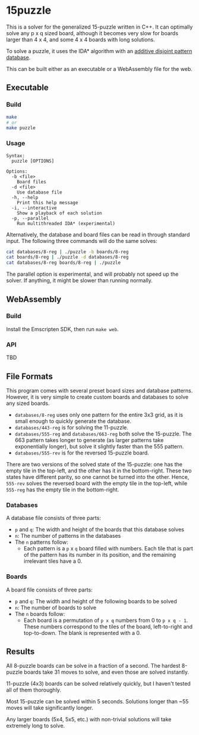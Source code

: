 # 15puzzle

This is a solver for the generalized 15-puzzle written in C++. It can optimally solve any p x q sized board, although it becomes very slow for boards larger than 4 x 4, and some 4 x 4 boards with long solutions.

To solve a puzzle, it uses the IDA\* algorithm with an [additive disjoint pattern database](https://www.sciencedirect.com/science/article/pii/S0004370201000923).

This can be built either as an executable or a WebAssembly file for the web.

## Executable

### Build

``` sh
make
# or
make puzzle
```

### Usage

```
Syntax:
  puzzle [OPTIONS]

Options:
  -b <file>
    Board files
  -d <file>
    Use database file
  -h, --help
    Print this help message
  -i, --interactive
    Show a playback of each solution
  -p, --parallel
    Run multithreaded IDA* (experimental)
```

Alternatively, the database and board files can be read in through standard input. The following three commands will do the same solves:

``` sh
cat databases/8-reg | ./puzzle -b boards/8-reg
cat boards/8-reg | ./puzzle -d databases/8-reg
cat databases/8-reg boards/8-reg | ./puzzle
```

The parallel option is experimental, and will probably not speed up the solver. If anything, it might be slower than running normally.

## WebAssembly

### Build

Install the Emscripten SDK, then run `make web`.

### API

TBD

## File Formats

This program comes with several preset board sizes and database patterns. However, it is very simple to create custom boards and databases to solve any sized boards.

- `databases/8-reg` uses only one pattern for the entire 3x3 grid, as it is small enough to quickly generate the database.
- `databases/443-reg` is for solving the 11-puzzle.
- `databases/555-reg` and `databases/663-reg` both solve the 15-puzzle. The 663 pattern takes longer to generate (as larger patterns take exponentially longer), but solve it slightly faster than the 555 pattern.
- `databases/555-rev` is for the reversed 15-puzzle board.

There are two versions of the solved state of the 15-puzzle: one has the empty tile in the top-left, and the other has it in the bottom-right. These two states have different parity, so one cannot be turned into the other. Hence, `555-rev` solves the reversed board with the empty tile in the top-left, while `555-reg` has the empty tile in the bottom-right.

### Databases

A database file consists of three parts:

- `p` and `q`: The width and height of the boards that this database solves
- `n`: The number of patterns in the databases
- The `n` patterns follow:
  - Each pattern is a `p` x `q` board filled with numbers. Each tile that is part of the pattern has its number in its position, and the remaining irrelevant tiles have a 0.

### Boards

A board file consists of three parts:

- `p` and `q`: The width and height of the following boards to be solved
- `n`: The number of boards to solve
- The `n` boards follow:
  - Each board is a permutation of `p x q` numbers from 0 to `p x q - 1`. These numbers correspond to the tiles of the board, left-to-right and top-to-down. The blank is represented with a 0.

## Results

All 8-puzzle boards can be solve in a fraction of a second. The hardest 8-puzzle boards take 31 moves to solve, and even those are solved instantly.

11-puzzle (4x3) boards can be solved relatively quickly, but I haven't tested all of them thoroughly.

Most 15-puzzle can be solved within 5 seconds. Solutions longer than ~55 moves will take significantly longer.

Any larger boards (5x4, 5x5, etc.) with non-trivial solutions will take extremely long to solve.
